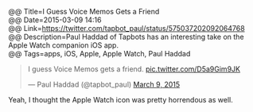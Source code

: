 @@ Title=I Guess Voice Memos Gets a Friend  
@@ Date=2015-03-09 14:16  
@@ Link=https://twitter.com/tapbot_paul/status/575037202092064768  
@@ Description=Paul Haddad of Tapbots has an interesting take on the Apple Watch companion iOS app.  
@@ Tags=apps, iOS, Apple, Apple Watch, Paul Haddad  

<blockquote lang="en"><p>I guess Voice Memos gets a friend. <a href="http://t.co/D5a9Gim9JK">pic.twitter.com/D5a9Gim9JK</a></p>&mdash; Paul Haddad (@tapbot_paul) <a href="https://twitter.com/tapbot_paul/status/575037202092064768">March 9, 2015</a></blockquote>

Yeah, I thought the Apple Watch icon was pretty horrendous as well. 